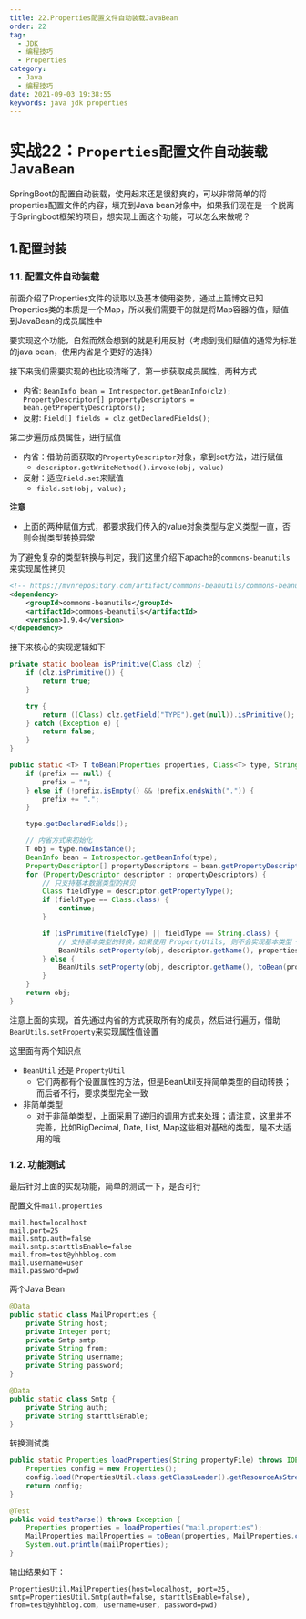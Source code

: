 ```yaml
---
title: 22.Properties配置文件自动装载JavaBean
order: 22
tag:
  - JDK
  - 编程技巧
  - Properties
category:
  - Java
  - 编程技巧
date: 2021-09-03 19:38:55
keywords: java jdk properties
---
```


# 实战22：**`Properties配置文件自动装载JavaBean`**

SpringBoot的配置自动装载，使用起来还是很舒爽的，可以非常简单的将properties配置文件的内容，填充到Java bean对象中，如果我们现在是一个脱离于Springboot框架的项目，想实现上面这个功能，可以怎么来做呢？

<!-- more -->

## 1.配置封装

### 1.1. 配置文件自动装载

前面介绍了Properties文件的读取以及基本使用姿势，通过上篇博文已知Properties类的本质是一个Map，所以我们需要干的就是将Map容器的值，赋值到JavaBean的成员属性中

要实现这个功能，自然而然会想到的就是利用反射（考虑到我们赋值的通常为标准的java bean，使用内省是个更好的选择）

接下来我们需要实现的也比较清晰了，第一步获取成员属性，两种方式

- 内省: `BeanInfo bean = Introspector.getBeanInfo(clz); PropertyDescriptor[] propertyDescriptors = bean.getPropertyDescriptors();`
- 反射: `Field[] fields = clz.getDeclaredFields();`

第二步遍历成员属性，进行赋值

- 内省：借助前面获取的`PropertyDescriptor`对象，拿到set方法，进行赋值
  - `descriptor.getWriteMethod().invoke(obj, value)`
- 反射：适应`Field.set`来赋值
  - `field.set(obj, value);`
  
**注意**

- 上面的两种赋值方式，都要求我们传入的value对象类型与定义类型一直，否则会抛类型转换异常


为了避免复杂的类型转换与判定，我们这里介绍下apache的`commons-beanutils`来实现属性拷贝

```xml
<!-- https://mvnrepository.com/artifact/commons-beanutils/commons-beanutils -->
<dependency>
    <groupId>commons-beanutils</groupId>
    <artifactId>commons-beanutils</artifactId>
    <version>1.9.4</version>
</dependency>
```


接下来核心的实现逻辑如下

```java
private static boolean isPrimitive(Class clz) {
    if (clz.isPrimitive()) {
        return true;
    }

    try {
        return ((Class) clz.getField("TYPE").get(null)).isPrimitive();
    } catch (Exception e) {
        return false;
    }
}

public static <T> T toBean(Properties properties, Class<T> type, String prefix) throws IntrospectionException, IllegalAccessException, InstantiationException, InvocationTargetException {
    if (prefix == null) {
        prefix = "";
    } else if (!prefix.isEmpty() && !prefix.endsWith(".")) {
        prefix += ".";
    }

    type.getDeclaredFields();

    // 内省方式来初始化
    T obj = type.newInstance();
    BeanInfo bean = Introspector.getBeanInfo(type);
    PropertyDescriptor[] propertyDescriptors = bean.getPropertyDescriptors();
    for (PropertyDescriptor descriptor : propertyDescriptors) {
        // 只支持基本数据类型的拷贝
        Class fieldType = descriptor.getPropertyType();
        if (fieldType == Class.class) {
            continue;
        }

        if (isPrimitive(fieldType) || fieldType == String.class) {
            // 支持基本类型的转换，如果使用 PropertyUtils, 则不会实现基本类型 + String的自动转换
            BeanUtils.setProperty(obj, descriptor.getName(), properties.getProperty(prefix + descriptor.getName()));
        } else {
            BeanUtils.setProperty(obj, descriptor.getName(), toBean(properties, fieldType, prefix + descriptor.getName()));
        }
    }
    return obj;
}
```

注意上面的实现，首先通过内省的方式获取所有的成员，然后进行遍历，借助`BeanUtils.setProperty`来实现属性值设置

这里面有两个知识点

- `BeanUtil` 还是 `PropertyUtil`
  - 它们两都有个设置属性的方法，但是BeanUtil支持简单类型的自动转换；而后者不行，要求类型完全一致
- 非简单类型
  - 对于非简单类型，上面采用了递归的调用方式来处理；请注意，这里并不完善，比如BigDecimal, Date, List, Map这些相对基础的类型，是不太适用的哦


### 1.2. 功能测试

最后针对上面的实现功能，简单的测试一下，是否可行

配置文件`mail.properties`

```
mail.host=localhost
mail.port=25
mail.smtp.auth=false
mail.smtp.starttlsEnable=false
mail.from=test@yhhblog.com
mail.username=user
mail.password=pwd
```

两个Java Bean

```java
@Data
public static class MailProperties {
    private String host;
    private Integer port;
    private Smtp smtp;
    private String from;
    private String username;
    private String password;
}

@Data
public static class Smtp {
    private String auth;
    private String starttlsEnable;
}
```

转换测试类

```java
public static Properties loadProperties(String propertyFile) throws IOException {
    Properties config = new Properties();
    config.load(PropertiesUtil.class.getClassLoader().getResourceAsStream(propertyFile));
    return config;
}

@Test
public void testParse() throws Exception {
    Properties properties = loadProperties("mail.properties");
    MailProperties mailProperties = toBean(properties, MailProperties.class, "mail");
    System.out.println(mailProperties);
}
```

输出结果如下：

```
PropertiesUtil.MailProperties(host=localhost, port=25, smtp=PropertiesUtil.Smtp(auth=false, starttlsEnable=false), from=test@yhhblog.com, username=user, password=pwd)
```


